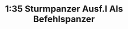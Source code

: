 ---
layout: product
title: "1:35 Sturmpanzer Ausf.I Als Befehlspanzer"
price: "9000" 
desc: "Maketa"
img_path: "/assets/img/DRA6819.webp"
brand: "Dragon"
available: false
special_offer: false
new: false
soon: false
cat: "010000"
subcat: "010600"
subsubcat: "0N/A"
sifra: "DRA6819"
popular: false
---